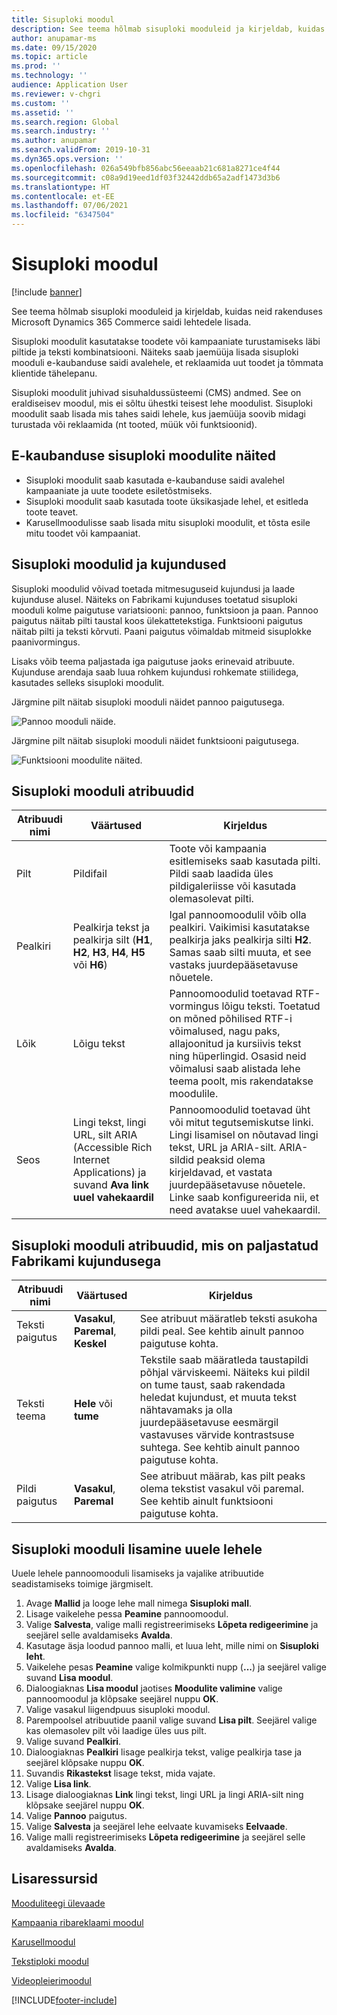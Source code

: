 ```yaml
---
title: Sisuploki moodul
description: See teema hõlmab sisuploki mooduleid ja kirjeldab, kuidas neid rakenduses Microsoft Dynamics 365 Commerce saidi lehtedele lisada.
author: anupamar-ms
ms.date: 09/15/2020
ms.topic: article
ms.prod: ''
ms.technology: ''
audience: Application User
ms.reviewer: v-chgri
ms.custom: ''
ms.assetid: ''
ms.search.region: Global
ms.search.industry: ''
ms.author: anupamar
ms.search.validFrom: 2019-10-31
ms.dyn365.ops.version: ''
ms.openlocfilehash: 026a549bfb856abc56eeaab21c681a8271ce4f44
ms.sourcegitcommit: c08a9d19eed1df03f32442ddb65a2adf1473d3b6
ms.translationtype: HT
ms.contentlocale: et-EE
ms.lasthandoff: 07/06/2021
ms.locfileid: "6347504"
---
```

# <a name="content-block-module"></a>Sisuploki moodul

[!include [banner](includes/banner.md)]

See teema hõlmab sisuploki mooduleid ja kirjeldab, kuidas neid rakenduses Microsoft Dynamics 365 Commerce saidi lehtedele lisada.

Sisuploki moodulit kasutatakse toodete või kampaaniate turustamiseks läbi piltide ja teksti kombinatsiooni. Näiteks saab jaemüüja lisada sisuploki mooduli e-kaubanduse saidi avalehele, et reklaamida uut toodet ja tõmmata klientide tähelepanu.

Sisuploki moodulit juhivad sisuhaldussüsteemi (CMS) andmed. See on eraldiseisev moodul, mis ei sõltu ühestki teisest lehe moodulist. Sisuploki moodulit saab lisada mis tahes saidi lehele, kus jaemüüja soovib midagi turustada või reklaamida (nt tooted, müük või funktsioonid).

## <a name="examples-of-content-block-module-in-e-commerce"></a>E-kaubanduse sisuploki moodulite näited

- Sisuploki moodulit saab kasutada e-kaubanduse saidi avalehel kampaaniate ja uute toodete esiletõstmiseks.
- Sisuploki moodulit saab kasutada toote üksikasjade lehel, et esitleda toote teavet.
- Karusellmoodulisse saab lisada mitu sisuploki moodulit, et tõsta esile mitu toodet või kampaaniat.

## <a name="content-block-modules-and-themes"></a>Sisuploki moodulid ja kujundused

Sisuploki moodulid võivad toetada mitmesuguseid kujundusi ja laade kujunduse alusel. Näiteks on Fabrikami kujunduses toetatud sisuploki mooduli kolme paigutuse variatsiooni: pannoo, funktsioon ja paan. Pannoo paigutus näitab pilti taustal koos ülekattetekstiga. Funktsiooni paigutus näitab pilti ja teksti kõrvuti. Paani paigutus võimaldab mitmeid sisuplokke paanivormingus.

Lisaks võib teema paljastada iga paigutuse jaoks erinevaid atribuute. Kujunduse arendaja saab luua rohkem kujundusi rohkemate stiilidega, kasutades selleks sisuploki moodulit.

Järgmine pilt näitab sisuploki mooduli näidet pannoo paigutusega.

![Pannoo mooduli näide.](./media/Hero.PNG)

Järgmine pilt näitab sisuploki mooduli näidet funktsiooni paigutusega.

![Funktsiooni moodulite näited.](./media/Feature.PNG)

## <a name="content-block-module-properties"></a>Sisuploki mooduli atribuudid

| Atribuudi nimi  | Väärtused | Kirjeldus |
|----------------|--------|-------------|
| Pilt          | Pildifail | Toote või kampaania esitlemiseks saab kasutada pilti. Pildi saab laadida üles pildigaleriisse või kasutada olemasolevat pilti. |
| Pealkiri        | Pealkirja tekst ja pealkirja silt (**H1**, **H2**, **H3**, **H4**, **H5** või **H6**) | Igal pannoomoodulil võib olla pealkiri. Vaikimisi kasutatakse pealkirja jaks pealkirja silti **H2**. Samas saab silti muuta, et see vastaks juurdepääsetavuse nõuetele. |
| Lõik      | Lõigu tekst | Pannoomoodulid toetavad RTF-vormingus lõigu teksti. Toetatud on mõned põhilised RTF-i võimalused, nagu paks, allajoonitud ja kursiivis tekst ning hüperlingid. Osasid neid võimalusi saab alistada lehe teema poolt, mis rakendatakse moodulile. |
| Seos           | Lingi tekst, lingi URL, silt ARIA (Accessible Rich Internet Applications) ja suvand **Ava link uuel vahekaardil** | Pannoomoodulid toetavad üht või mitut tegutsemiskutse linki. Lingi lisamisel on nõutavad lingi tekst, URL ja ARIA-silt. ARIA-sildid peaksid olema kirjeldavad, et vastata juurdepääsetavuse nõuetele. Linke saab konfigureerida nii, et need avatakse uuel vahekaardil. |

## <a name="content-block-module-properties-exposed-by-the-fabrikam-theme"></a>Sisuploki mooduli atribuudid, mis on paljastatud Fabrikami kujundusega 

| Atribuudi nimi  | Väärtused | Kirjeldus |
|----------------|--------|-------------|
| Teksti paigutus | **Vasakul**, **Paremal**, **Keskel** | See atribuut määratleb teksti asukoha pildi peal. See kehtib ainult pannoo paigutuse kohta. |
| Teksti teema     | **Hele** või **tume** | Tekstile saab määratleda taustapildi põhjal värviskeemi. Näiteks kui pildil on tume taust, saab rakendada heledat kujundust, et muuta tekst nähtavamaks ja olla juurdepääsetavuse eesmärgil vastavuses värvide kontrastsuse suhtega. See kehtib ainult pannoo paigutuse kohta.|
| Pildi paigutus       | **Vasakul**, **Paremal** | See atribuut määrab, kas pilt peaks olema tekstist vasakul või paremal. See kehtib ainult funktsiooni paigutuse kohta.  |

## <a name="add-a-content-block-module-to-a-new-page"></a>Sisuploki mooduli lisamine uuele lehele

Uuele lehele pannoomooduli lisamiseks ja vajalike atribuutide seadistamiseks toimige järgmiselt.

1. Avage **Mallid** ja looge lehe mall nimega **Sisuploki mall**.
1. Lisage vaikelehe pessa **Peamine** pannoomoodul.
1. Valige **Salvesta**, valige malli registreerimiseks **Lõpeta redigeerimine** ja seejärel selle avaldamiseks **Avalda**.
1. Kasutage äsja loodud pannoo malli, et luua leht, mille nimi on **Sisuploki leht**.
1. Vaikelehe pesas **Peamine** valige kolmikpunkti nupp (**...**) ja seejärel valige suvand **Lisa moodul**.
1. Dialoogiaknas **Lisa moodul** jaotises **Moodulite valimine** valige pannoomoodul ja klõpsake seejärel nuppu **OK**.
1. Valige vasakul liigendpuus sisuploki moodul.
1. Parempoolsel atribuutide paanil valige suvand **Lisa pilt**. Seejärel valige kas olemasolev pilt või laadige üles uus pilt.
1. Valige suvand **Pealkiri**.
1. Dialoogiaknas **Pealkiri** lisage pealkirja tekst, valige pealkirja tase ja seejärel klõpsake nuppu **OK**.
1. Suvandis **Rikastekst** lisage tekst, mida vajate.
1. Valige **Lisa link**.
1. Lisage dialoogiaknas **Link** lingi tekst, lingi URL ja lingi ARIA-silt ning klõpsake seejärel nuppu **OK**.
1. Valige **Pannoo** paigutus.
1. Valige **Salvesta** ja seejärel lehe eelvaate kuvamiseks **Eelvaade**.
1. Valige malli registreerimiseks **Lõpeta redigeerimine** ja seejärel selle avaldamiseks **Avalda**. 

## <a name="additional-resources"></a>Lisaressursid

[Mooduliteegi ülevaade](starter-kit-overview.md)

[Kampaania ribareklaami moodul](add-alert.md)

[Karusellmoodul](add-carousel.md)

[Tekstiploki moodul](add-content-rich-block.md)

[Videopleierimoodul](add-video-player.md)


[!INCLUDE[footer-include](../includes/footer-banner.md)]